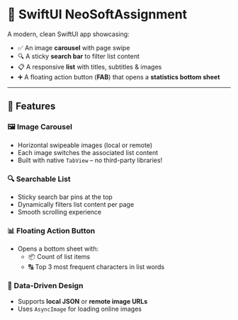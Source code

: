 # 🌲 SwiftUI NeoSoftAssignment

A modern, clean SwiftUI app showcasing:
- ✅ An image **carousel** with page swipe
- 🔍 A sticky **search bar** to filter list content
- 📋 A responsive **list** with titles, subtitles & images
- ➕ A floating action button (**FAB**) that opens a **statistics bottom sheet**

---

## 📱 Features

### 🖼 Image Carousel
- Horizontal swipeable images (local or remote)
- Each image switches the associated list content
- Built with native `TabView` – no third-party libraries!

### 🔍 Searchable List
- Sticky search bar pins at the top
- Dynamically filters list content per page
- Smooth scrolling experience

### 📊 Floating Action Button
- Opens a bottom sheet with:
  - 📦 Count of list items
  - 🔠 Top 3 most frequent characters in list words

### 🧪 Data-Driven Design
- Supports **local JSON** or **remote image URLs**
- Uses `AsyncImage` for loading online images
